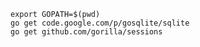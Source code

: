 	export GOPATH=$(pwd)
	go get code.google.com/p/gosqlite/sqlite
	go get github.com/gorilla/sessions
